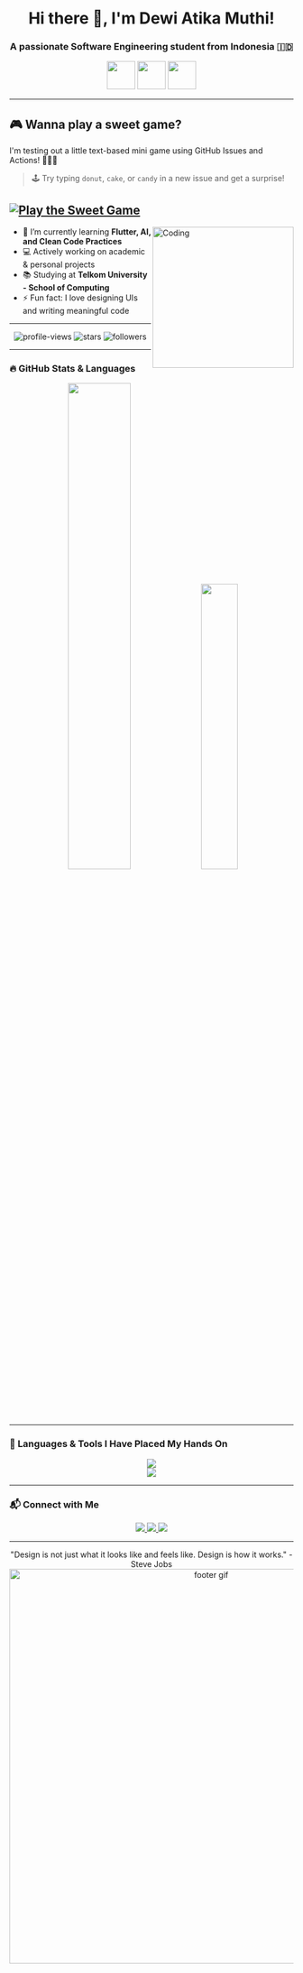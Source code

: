 <h1 align="center">Hi there 👋, I'm Dewi Atika Muthi!</h1>
<h3 align="center">A passionate Software Engineering student from Indonesia 🇮🇩</h3>

<p align="center">
  <img src="https://media1.giphy.com/media/v1.Y2lkPTc5MGI3NjExdW1yZG15aXNuOG5pZDN4NXd3OXczYzN6dmh3a2tkMnl4cTRobWIxZSZlcD12MV9pbnRlcm5hbF9naWZfYnlfaWQmY3Q9cw/15HB4ZjNybC4tj60dC/giphy.gif" width="50"/>
  <img src="https://media0.giphy.com/media/v1.Y2lkPTc5MGI3NjExc3BvcWFoYm05c2lzNTBkNGticTZ1dnF4M2s1bXJqMndxc3E5aG1qayZlcD12MV9pbnRlcm5hbF9naWZfYnlfaWQmY3Q9cw/NOy1lNkODYIYPFnYXj/giphy.gif" width="50"/>
  <img src="https://media2.giphy.com/media/v1.Y2lkPTc5MGI3NjExcjlha2cyamVhY3F0ejh5cWw0ajJ6eHYyeHd3MHlpNzd0bjAzcjBpOSZlcD12MV9pbnRlcm5hbF9naWZfYnlfaWQmY3Q9cw/ZRWWl5XqL89HcjFeqp/giphy.gif" width="50"/>
</p>

---

## 🎮 Wanna play a sweet game?

I'm testing out a little text-based mini game using GitHub Issues and Actions! 🍩🍰🍬

> 🕹️ Try typing `donut`, `cake`, or `candy` in a new issue and get a surprise!

[![Play the Sweet Game](https://img.shields.io/badge/Play-Sweet_Game-FC73C2?style=for-the-badge&logo=cakephp)](https://github.com/tikature/sweet-game-bot/issues/new)
---

<img align="right" alt="Coding" width="250" src="https://media0.giphy.com/media/v1.Y2lkPTc5MGI3NjExb212cGs5NjA2MGNwOTkzYXF0aW81NHo0aHo1NDNndHhkNzloaXRrdyZlcD12MV9pbnRlcm5hbF9naWZfYnlfaWQmY3Q9cw/6KirhLJyR7oMcwgJQk/giphy.gif">

- 🌱 I’m currently learning **Flutter, AI, and Clean Code Practices**
- 💻 Actively working on academic & personal projects
- 📚 Studying at **Telkom University - School of Computing**
- ⚡ Fun fact: I love designing UIs and writing meaningful code

---

<p align="center">
  <img src="https://komarev.com/ghpvc/?username=tikature&label=PROFILE+VIEWS&color=0e75b6&style=flat" alt="profile-views"/>
  <img src="https://img.shields.io/github/stars/tikature?style=flat&color=cc3366&label=STARS" alt="stars"/>
  <img src="https://img.shields.io/github/followers/tikature?style=flat&color=0e75b6&label=FOLLOWERS" alt="followers"/>
</p>

---

### 🔥 GitHub Stats & Languages
<p align="center">
  <img src="https://github-readme-stats.vercel.app/api?username=tikature&show_icons=true&theme=tokyonight&hide_border=true" width="47%"/>
  <img src="https://github-readme-stats.vercel.app/api/top-langs/?username=tikature&layout=compact&theme=tokyonight&hide_border=true" width="36%"/>
</p>

---

### 🧠 Languages & Tools I Have Placed My Hands On

<p align="center">
  <img src="https://skillicons.dev/icons?i=java,python,dart,flutter,js,html,css,figma,git,github,vscode,androidstudio,postman,linux,bash" /><br/>
  <img src="https://skillicons.dev/icons?i=nodejs,mongodb,mysql,c,cpp,cs,bootstrap,tailwind" />
</p>

---

### 📬 Connect with Me

<p align="center">
  <a href="https://linkedin.com/in/tikature" target="_blank">
    <img src="https://img.shields.io/badge/LinkedIn-%230077B5.svg?style=for-the-badge&logo=linkedin&logoColor=white" />
  </a>
  <a href="mailto:tikature@example.com">
    <img src="https://img.shields.io/badge/Gmail-D14836?style=for-the-badge&logo=gmail&logoColor=white" />
  </a>
  <a href="https://instagram.com/tikature">
    <img src="https://img.shields.io/badge/Instagram-E4405F?style=for-the-badge&logo=instagram&logoColor=white" />
  </a>
</p>

---

</div>

<div align="center">

"Design is not just what it looks like and feels like. Design is how it works." - Steve Jobs
  <img src="https://user-images.githubusercontent.com/74038190/212284100-561aa473-3905-4a80-b561-0d28506553ee.gif" width="700" alt="footer gif"/>
</div>
